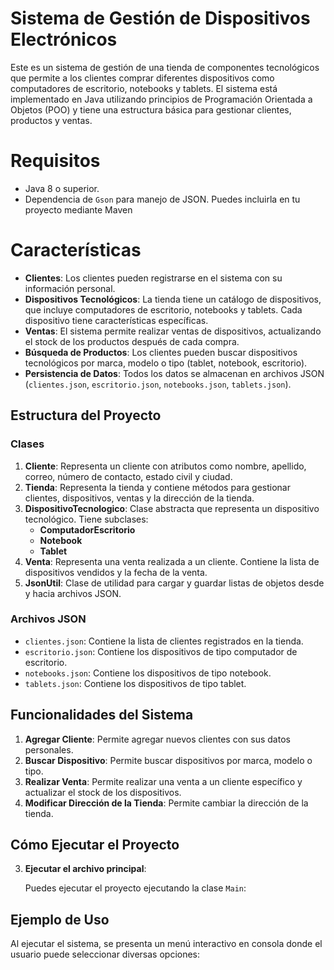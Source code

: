 # Sistema de Gestión de Dispositivos Electrónicos

Este es un sistema de gestión de una tienda de componentes tecnológicos que permite a los clientes comprar diferentes dispositivos como computadores de escritorio, notebooks y tablets. El sistema está implementado en Java utilizando principios de Programación Orientada a Objetos (POO) y tiene una estructura básica para gestionar clientes, productos y ventas.

# Requisitos

- Java 8 o superior.
- Dependencia de `Gson` para manejo de JSON. Puedes incluirla en tu proyecto mediante Maven

# Características

- **Clientes**: Los clientes pueden registrarse en el sistema con su información personal.
- **Dispositivos Tecnológicos**: La tienda tiene un catálogo de dispositivos, que incluye computadores de escritorio, notebooks y tablets. Cada dispositivo tiene características específicas.
- **Ventas**: El sistema permite realizar ventas de dispositivos, actualizando el stock de los productos después de cada compra.
- **Búsqueda de Productos**: Los clientes pueden buscar dispositivos tecnológicos por marca, modelo o tipo (tablet, notebook, escritorio).
- **Persistencia de Datos**: Todos los datos se almacenan en archivos JSON (`clientes.json`, `escritorio.json`, `notebooks.json`, `tablets.json`).

## Estructura del Proyecto

### Clases

1. **Cliente**: Representa un cliente con atributos como nombre, apellido, correo, número de contacto, estado civil y ciudad.
2. **Tienda**: Representa la tienda y contiene métodos para gestionar clientes, dispositivos, ventas y la dirección de la tienda.
3. **DispositivoTecnologico**: Clase abstracta que representa un dispositivo tecnológico. Tiene subclases:
    - **ComputadorEscritorio**
    - **Notebook**
    - **Tablet**
4. **Venta**: Representa una venta realizada a un cliente. Contiene la lista de dispositivos vendidos y la fecha de la venta.
5. **JsonUtil**: Clase de utilidad para cargar y guardar listas de objetos desde y hacia archivos JSON.

### Archivos JSON

- `clientes.json`: Contiene la lista de clientes registrados en la tienda.
- `escritorio.json`: Contiene los dispositivos de tipo computador de escritorio.
- `notebooks.json`: Contiene los dispositivos de tipo notebook.
- `tablets.json`: Contiene los dispositivos de tipo tablet.

## Funcionalidades del Sistema

1. **Agregar Cliente**: Permite agregar nuevos clientes con sus datos personales.
2. **Buscar Dispositivo**: Permite buscar dispositivos por marca, modelo o tipo.
3. **Realizar Venta**: Permite realizar una venta a un cliente específico y actualizar el stock de los dispositivos.
4. **Modificar Dirección de la Tienda**: Permite cambiar la dirección de la tienda.

## Cómo Ejecutar el Proyecto

3. **Ejecutar el archivo principal**:

    Puedes ejecutar el proyecto ejecutando la clase `Main`:

## Ejemplo de Uso

Al ejecutar el sistema, se presenta un menú interactivo en consola donde el usuario puede seleccionar diversas opciones:


